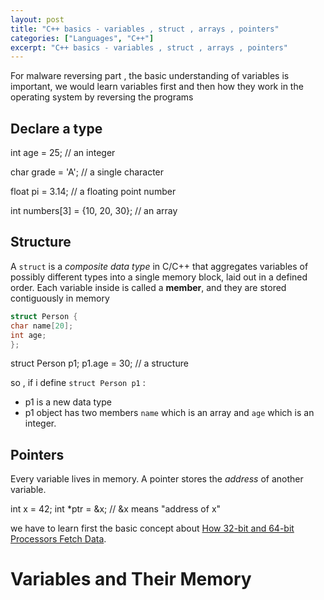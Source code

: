 ```yaml
---
layout: post
title: "C++ basics - variables , struct , arrays , pointers"
categories: ["Languages", "C++"]
excerpt: "C++ basics - variables , struct , arrays , pointers"
---
```


For malware reversing part , the basic understanding of variables is important, we would learn variables first and then how they work in the operating system by reversing the programs

## Declare a type

int age = 25;     // an integer

char grade = 'A'; // a single character

float pi = 3.14;  // a floating point number

int numbers[3] = {10, 20, 30}; // an array

## Structure

A `struct` is a *composite data type* in C/C++ that aggregates variables of possibly different types into a single memory block, laid out in a defined order. Each variable inside is called a **member**, and they are stored contiguously in memory

```c++
struct Person {
char name[20];
int age;
};  
```

struct Person p1;
p1.age = 30;                // a structure

so , if i define `struct Person p1` :

- p1 is a new data type
- p1 object has two members `name` which is an array and `age` which is an integer.

## Pointers

Every variable lives in memory. A pointer stores the *address* of another variable.

int x = 42;
int *ptr = &x;   // &x means "address of x"

we have to learn first the basic concept about [How 32-bit and 64-bit Processors Fetch Data](https://scriptkiddienotes.github.io/learning-log/computer%20architecture/2025/09/16/How-32-bit-and-64-bit-Processors-Fetch-Data/).

# Variables and Their Memory
